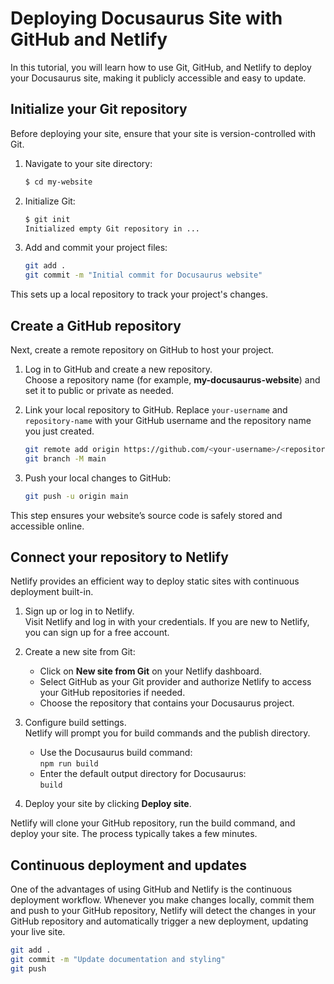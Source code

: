 # Deploying Docusaurus Site with GitHub and Netlify

In this tutorial, you will learn how to use Git, GitHub, and Netlify to deploy your Docusaurus site, making it publicly accessible and easy to update.

## Initialize your Git repository

Before deploying your site, ensure that your site is version-controlled with Git.

1. Navigate to your site directory:

    ```bash
    $ cd my-website
    ```

2. Initialize Git:

    ```bash
    $ git init
    Initialized empty Git repository in ...
    ```

3. Add and commit your project files:

    ```bash
    git add .
    git commit -m "Initial commit for Docusaurus website"
    ```

This sets up a local repository to track your project's changes.

## Create a GitHub repository

Next, create a remote repository on GitHub to host your project.

1. Log in to GitHub and create a new repository. <br />
   Choose a repository name (for example, **my-docusaurus-website**) and set it to public or private as needed.
   
2. Link your local repository to GitHub. Replace `your-username` and `repository-name` with your GitHub username and the repository name you just created.

    ```bash
    git remote add origin https://github.com/<your-username>/<repository-name>.git
    git branch -M main
    ```

3. Push your local changes to GitHub:

    ```bash
    git push -u origin main
    ```

This step ensures your website’s source code is safely stored and accessible online.

## Connect your repository to Netlify

Netlify provides an efficient way to deploy static sites with continuous deployment built-in.

1. Sign up or log in to Netlify. <br />
   Visit Netlify and log in with your credentials. If you are new to Netlify, you can sign up for a free account.

2. Create a new site from Git:

   - Click on **New site from Git** on your Netlify dashboard.
   - Select GitHub as your Git provider and authorize Netlify to access your GitHub repositories if needed.
   - Choose the repository that contains your Docusaurus project.

3. Configure build settings. <br />
   Netlify will prompt you for build commands and the publish directory.

    - Use the Docusaurus build command: <br />
    `npm run build`
    - Enter the default output directory for Docusaurus: <br />
    `build`

4. Deploy your site by clicking **Deploy site**. <br />

Netlify will clone your GitHub repository, run the build command, and deploy your site. The process typically takes a few minutes.

##  Continuous deployment and updates

One of the advantages of using GitHub and Netlify is the continuous deployment workflow. Whenever you make changes locally, commit them and push to your GitHub repository, Netlify will detect the changes in your GitHub repository and automatically trigger a new deployment, updating your live site.

```bash
git add .
git commit -m "Update documentation and styling"
git push
```
